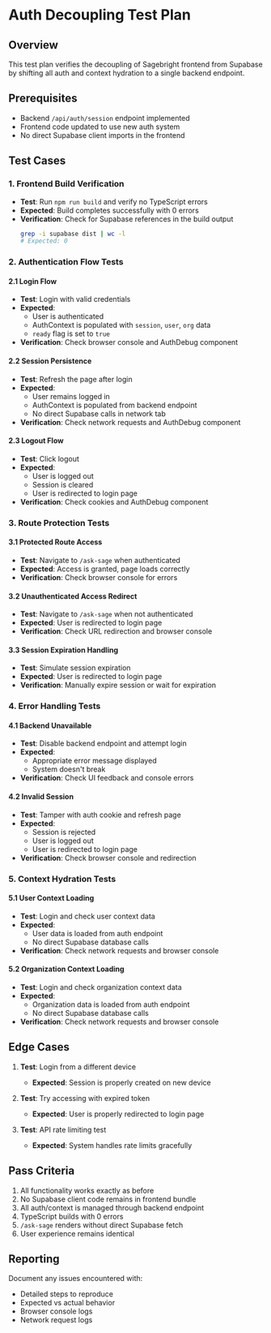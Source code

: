 
# Auth Decoupling Test Plan

## Overview

This test plan verifies the decoupling of Sagebright frontend from Supabase by shifting all auth and context hydration to a single backend endpoint.

## Prerequisites

- Backend `/api/auth/session` endpoint implemented
- Frontend code updated to use new auth system
- No direct Supabase client imports in the frontend

## Test Cases

### 1. Frontend Build Verification

- **Test**: Run `npm run build` and verify no TypeScript errors
- **Expected**: Build completes successfully with 0 errors
- **Verification**: Check for Supabase references in the build output
  ```sh
  grep -i supabase dist | wc -l
  # Expected: 0
  ```

### 2. Authentication Flow Tests

#### 2.1 Login Flow

- **Test**: Login with valid credentials
- **Expected**: 
  - User is authenticated
  - AuthContext is populated with `session`, `user`, `org` data
  - `ready` flag is set to `true`
- **Verification**: Check browser console and AuthDebug component

#### 2.2 Session Persistence

- **Test**: Refresh the page after login
- **Expected**: 
  - User remains logged in
  - AuthContext is populated from backend endpoint
  - No direct Supabase calls in network tab
- **Verification**: Check network requests and AuthDebug component

#### 2.3 Logout Flow

- **Test**: Click logout
- **Expected**: 
  - User is logged out
  - Session is cleared
  - User is redirected to login page
- **Verification**: Check cookies and AuthDebug component

### 3. Route Protection Tests

#### 3.1 Protected Route Access

- **Test**: Navigate to `/ask-sage` when authenticated
- **Expected**: Access is granted, page loads correctly
- **Verification**: Check browser console for errors

#### 3.2 Unauthenticated Access Redirect

- **Test**: Navigate to `/ask-sage` when not authenticated
- **Expected**: User is redirected to login page
- **Verification**: Check URL redirection and browser console

#### 3.3 Session Expiration Handling

- **Test**: Simulate session expiration
- **Expected**: User is redirected to login page
- **Verification**: Manually expire session or wait for expiration

### 4. Error Handling Tests

#### 4.1 Backend Unavailable

- **Test**: Disable backend endpoint and attempt login
- **Expected**: 
  - Appropriate error message displayed
  - System doesn't break
- **Verification**: Check UI feedback and console errors

#### 4.2 Invalid Session

- **Test**: Tamper with auth cookie and refresh page
- **Expected**: 
  - Session is rejected
  - User is logged out
  - User is redirected to login page
- **Verification**: Check browser console and redirection

### 5. Context Hydration Tests

#### 5.1 User Context Loading

- **Test**: Login and check user context data
- **Expected**: 
  - User data is loaded from auth endpoint
  - No direct Supabase database calls
- **Verification**: Check network requests and browser console

#### 5.2 Organization Context Loading

- **Test**: Login and check organization context data
- **Expected**: 
  - Organization data is loaded from auth endpoint
  - No direct Supabase database calls
- **Verification**: Check network requests and browser console

## Edge Cases

1. **Test**: Login from a different device
   - **Expected**: Session is properly created on new device

2. **Test**: Try accessing with expired token
   - **Expected**: User is properly redirected to login page

3. **Test**: API rate limiting test
   - **Expected**: System handles rate limits gracefully

## Pass Criteria

1. All functionality works exactly as before
2. No Supabase client code remains in frontend bundle
3. All auth/context is managed through backend endpoint
4. TypeScript builds with 0 errors
5. `/ask-sage` renders without direct Supabase fetch
6. User experience remains identical

## Reporting

Document any issues encountered with:
- Detailed steps to reproduce
- Expected vs actual behavior
- Browser console logs
- Network request logs
